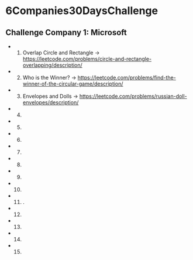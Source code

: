 # 6Companies30DaysChallenge

   ## Challenge Company 1: Microsoft 

    
   - 1. Overlap Circle and Rectangle -> https://leetcode.com/problems/circle-and-rectangle-overlapping/description/
   - 2. Who is the Winner? -> https://leetcode.com/problems/find-the-winner-of-the-circular-game/description/
   - 3. Envelopes and Dolls -> https://leetcode.com/problems/russian-doll-envelopes/description/
   - 4. 
   - 5. 
   - 6. 
   - 7. 
   - 8. 
   - 9. 
   - 10. 
   - 11. .
   - 12. 
   - 13. 
   - 14. 
   - 15. 
